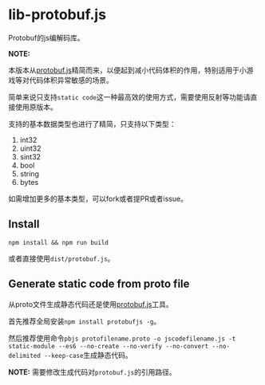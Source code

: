 # lib-protobuf.js

Protobuf的js编解码库。

**NOTE:**

本版本从[protobuf.js](https://github.com/dcodeIO/ProtoBuf.js/)精简而来，以便起到减小代码体积的作用，特别适用于小游戏等对代码体积异常敏感的场景。

简单来说只支持`static code`这一种最高效的使用方式，需要使用反射等功能请直接使用原版本。

支持的基本数据类型也进行了精简，只支持以下类型：

1. int32
2. uint32
3. sint32
4. bool
5. string
6. bytes

如需增加更多的基本类型，可以fork或者提PR或者issue。

## Install

`npm install && npm run build`

或者直接使用`dist/protobuf.js`。

## Generate static code from proto file

从proto文件生成静态代码还是使用[protobuf.js](https://github.com/dcodeIO/ProtoBuf.js/)工具。

首先推荐全局安装`npm install protobufjs -g`。

然后推荐使用命令`pbjs protofilename.proto -o jscodefilename.js -t static-module --es6 --no-create --no-verify --no-convert --no-delimited --keep-case`生成静态代码。

**NOTE:** 需要修改生成代码对`protobuf.js`的引用路径。